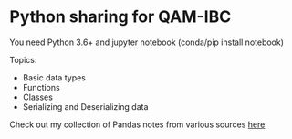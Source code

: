 # Python sharing for QAM-IBC

You need Python 3.6+ and jupyter notebook (conda/pip install notebook)

Topics:

- Basic data types
- Functions
- Classes
- Serializing and Deserializing data

Check out my collection of Pandas notes from various sources [here](https://github.com/nimiew/pandas_notes)
